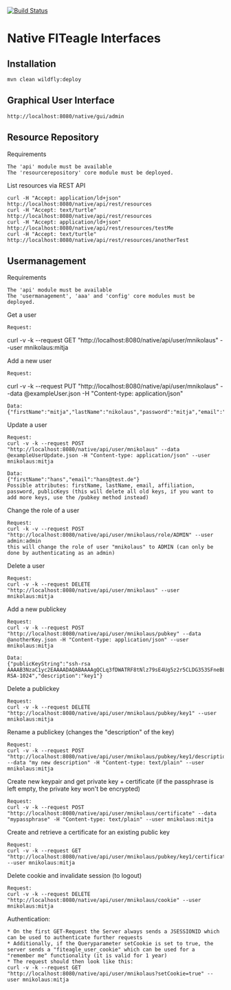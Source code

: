 [![Build Status](https://travis-ci.org/FITeagle/native.svg?branch=master)](https://travis-ci.org/FITeagle/native)

Native FITeagle Interfaces
==========================

Installation
------------

    mvn clean wildfly:deploy


Graphical User Interface
------------------------

    http://localhost:8080/native/gui/admin

Resource Repository
-------------------

Requirements

    The 'api' module must be available
    The 'resourcerepository' core module must be deployed.

List resources via REST API

    curl -H "Accept: application/ld+json" http://localhost:8080/native/api/rest/resources
    curl -H "Accept: text/turtle" http://localhost:8080/native/api/rest/resources
    curl -H "Accept: application/ld+json" http://localhost:8080/native/api/rest/resources/testMe
    curl -H "Accept: text/turtle" http://localhost:8080/native/api/rest/resources/anotherTest
    
Usermanagement
-------------------

Requirements

    The 'api' module must be available
    The 'usermanagement', 'aaa' and 'config' core modules must be deployed.


Get a user

    Request:
   curl -v -k --request GET "http://localhost:8080/native/api/user/mnikolaus" --user mnikolaus:mitja

Add a new user
  
    Request:
   curl -v -k --request PUT "http://localhost:8080/native/api/user/mnikolaus" --data @exampleUser.json -H "Content-type: application/json"

    Data:
    {"firstName":"mitja","lastName":"nikolaus","password":"mitja","email":"mnikolaus@test.de","affiliation":"exampleAffiliation"}

Update a user

    Request:
    curl -v -k --request POST "http://localhost:8080/native/api/user/mnikolaus" --data @exampleUserUpdate.json -H "Content-type: application/json" --user mnikolaus:mitja

    Data:
    {"firstName":"hans","email":"hans@test.de"}
    Possible attributes: firstName, lastName, email, affiliation, password, publicKeys (this will delete all old keys, if you want to add more keys, use the /pubkey method instead)

Change the role of a user

    Request:
    curl -k -v --request POST "http://localhost:8080/native/api/user/mnikolaus/role/ADMIN" --user admin:admin
    this will change the role of user "mnikolaus" to ADMIN (can only be done by authenticating as an admin)

Delete a user

    Request:
    curl -v -k --request DELETE "http://localhost:8080/native/api/user/mnikolaus" --user mnikolaus:mitja

Add a new publickey

    Request:
    curl -v -k --request POST "http://localhost:8080/native/api/user/mnikolaus/pubkey" --data @anotherKey.json -H "Content-type: application/json" --user mnikolaus:mitja
  
    Data:
    {"publicKeyString":"ssh-rsa AAAAB3NzaC1yc2EAAAADAQABAAAAgQCLq3fDWATRF8tNlz79sE4Ug5z2r5CLDG353SFneBL5z9Mwoub2wnLey8iqVJxIAE4nJsjtN0fUXC548VedJVGDK0chwcQGVinADbsIAUwpxlc2FGo3sBoGOkGBlMxLc/+5LT1gMH+XD6LljxrekF4xG6ddHTgcNO26VtqQw/VeGw== RSA-1024","description":"key1"}

Delete a publickey
  
    Request:
    curl -v -k --request DELETE "http://localhost:8080/native/api/user/mnikolaus/pubkey/key1" --user mnikolaus:mitja

Rename a publickey (changes the "description" of the key)

    Request:
    curl -v -k --request POST "http://localhost:8080/native/api/user/mnikolaus/pubkey/key1/description" --data "my new description" -H "Content-type: text/plain" --user mnikolaus:mitja

Create new keypair and get private key + certificate (if the passphrase is left empty, the private key won't be encrypted)
  
    Request:
    curl -v -k --request POST "http://localhost:8080/native/api/user/mnikolaus/certificate" --data "mypassphrase" -H "Content-type: text/plain" --user mnikolaus:mitja

Create and retrieve a certificate for an existing public key
 
    Request:
    curl -v -k --request GET "http://localhost:8080/native/api/user/mnikolaus/pubkey/key1/certificate" --user mnikolaus:mitja

Delete cookie and invalidate session (to logout)

    Request:
    curl -v -k --request DELETE "http://localhost:8080/native/api/user/mnikolaus/cookie" --user mnikolaus:mitja

Authentication:

    * On the first GET-Request the Server always sends a JSESSIONID which can be used to authenticate further requests
    * Additionally, if the Queryparameter setCookie is set to true, the server sends a "fiteagle_user_cookie" which can be used for a "remember me" functionality (it is valid for 1 year)
    * The request should then look like this:
    curl -v -k --request GET "http://localhost:8080/native/api/user/mnikolaus?setCookie=true" --user mnikolaus:mitja
 
